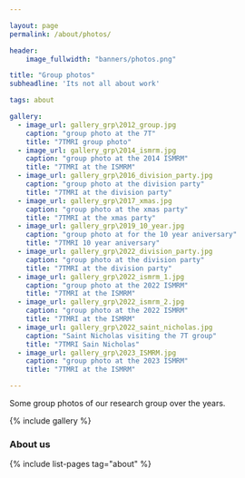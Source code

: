 ```yaml
---

layout: page
permalink: /about/photos/

header:
    image_fullwidth: "banners/photos.png"

title: "Group photos"
subheadline: 'Its not all about work'

tags: about

gallery:
  - image_url: gallery_grp\2012_group.jpg
    caption: "group photo at the 7T"
    title: "7TMRI group photo"
  - image_url: gallery_grp\2014_ismrm.jpg
    caption: "group photo at the 2014 ISMRM"
    title: "7TMRI at the ISMRM"
  - image_url: gallery_grp\2016_division_party.jpg
    caption: "group photo at the division party"
    title: "7TMRI at the division party"
  - image_url: gallery_grp\2017_xmas.jpg
    caption: "group photo at the xmas party"
    title: "7TMRI at the xmas party"
  - image_url: gallery_grp\2019_10_year.jpg
    caption: "group photo at for the 10 year aniversary"
    title: "7TMRI 10 year aniversary"
  - image_url: gallery_grp\2022_division_party.jpg
    caption: "group photo at the division party"
    title: "7TMRI at the division party"
  - image_url: gallery_grp\2022_ismrm_1.jpg
    caption: "group photo at the 2022 ISMRM"
    title: "7TMRI at the ISMRM"
  - image_url: gallery_grp\2022_ismrm_2.jpg
    caption: "group photo at the 2022 ISMRM"
    title: "7TMRI at the ISMRM"
  - image_url: gallery_grp\2022_saint_nicholas.jpg
    caption: "Saint Nicholas visiting the 7T group"
    title: "7TMRI Sain Nicholas"
  - image_url: gallery_grp\2023_ISMRM.jpg
    caption: "group photo at the 2023 ISMRM"
    title: "7TMRI at the ISMRM"

---
```


Some group photos of our research group over the years. 

{% include gallery %}

### About us

{% include list-pages tag="about" %}
